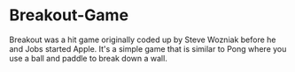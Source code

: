 # Breakout-Game
Breakout was a hit game originally coded up by Steve Wozniak before he and Jobs started Apple. It's a simple game that is similar to Pong where you use a ball and paddle to break down a wall.
